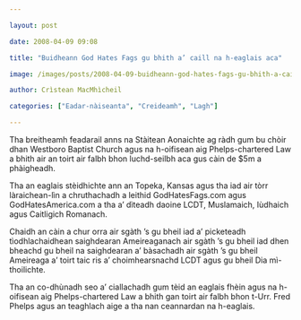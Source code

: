 ```yaml
---

layout: post

date: 2008-04-09 09:08

title: "Buidheann God Hates Fags gu bhith a’ caill na h-eaglais aca"

image: /images/posts/2008-04-09-buidheann-god-hates-fags-gu-bhith-a-caill-na-h-eaglais-aca.webp

author: Crìstean MacMhìcheil

categories: ["Eadar-nàiseanta", "Creideamh", "Lagh"]

---
```


Tha breitheamh feadarail anns na Stàitean Aonaichte ag ràdh gum bu chòir dhan Westboro Baptist Church agus na h-oifisean aig Phelps-chartered Law a bhith air an toirt air falbh bhon luchd-seilbh aca gus càin de $5m a phàigheadh.

Tha an eaglais stèidhichte ann an Topeka, Kansas agus tha iad air tòrr làraichean-lìn a chruthachadh a leithid GodHatesFags.com agus GodHatesAmerica.com a tha a’ dìteadh daoine LCDT, Muslamaich, Iùdhaich agus Caitligich Romanach.

Chaidh an càin a chur orra air sgàth ’s gu bheil iad a’ picketeadh tìodhlachaidhean saighdearan Ameireaganach air sgàth ’s gu bheil iad dhen bheachd gu bheil na saighdearan a’ bàsachadh air sgàth ’s gu bheil Ameireaga a’ toirt taic ris a’ choimhearsnachd LCDT agus gu bheil Dia mì-thoilichte.

Tha an co-dhùnadh seo a’ ciallachadh gum tèid an eaglais fhèin agus na h-oifisean aig Phelps-chartered Law a bhith gan toirt air falbh bhon t-Urr. Fred Phelps agus an teaghlach aige a tha nan ceannardan na h-eaglais.
